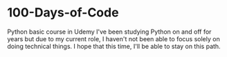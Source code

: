 # 100-Days-of-Code
Python basic course in Udemy
I've been studying Python on and off for years but due to my current role, I haven't not been able to focus solely on doing technical things.
I hope that this time, I'll be able to stay on this path.
